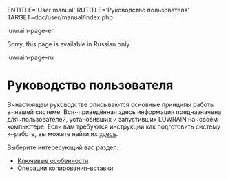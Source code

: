 
ENTITLE='User manual'
RUTITLE='Руководство пользователя'
TARGET=doc/user/manual/index.php

luwrain-page-en

Sorry, this page is available in Russian only.

luwrain-page-ru

# Руководство пользователя

В~настоящем руководстве описываются основные принципы работы в~нашей системе.
Вся~приведённая здесь информация предназначена для~пользователей,
установивших и запустивших LUWRAIN на~своём компьютере.
Если вам требуются инструкции как подготовить систему к~работе, вы можете найти их [здесь](local:/doc/user/installation/).

Выберите интересующий вас раздел:

* [Ключевые особенности](local:intro/)
* [Операции копирования-вставки](local:clipboard/)

